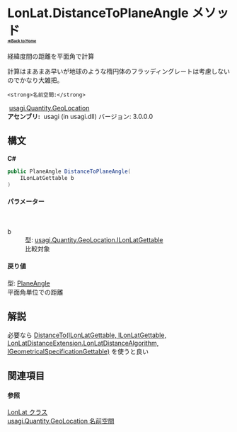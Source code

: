 # LonLat.DistanceToPlaneAngle メソッド <div style="font-size:30%"><a href="https://github.com/usagi/usagi.cs/blob/master/docs/Home.md">≪Back to Home</a></div> 

経緯度間の距離を平面角で計算 

計算はまあまあ早いが地球のような楕円体のフラッディングレートは考慮しないのでかなり大雑把。


    <strong>名前空間:</strong>
&nbsp;<a href="N_usagi_Quantity_GeoLocation.md">usagi.Quantity.GeoLocation</a><br /><strong>アセンブリ:</strong>
&nbsp;usagi (in usagi.dll) バージョン: 3.0.0.0

## 構文

**C#**<br />
``` C#
public PlaneAngle DistanceToPlaneAngle(
	ILonLatGettable b
)
```


#### パラメーター
&nbsp;<dl><dt>b</dt><dd>型: <a href="T_usagi_Quantity_GeoLocation_ILonLatGettable.md">usagi.Quantity.GeoLocation.ILonLatGettable</a><br />比較対象</dd></dl>

#### 戻り値
型: <a href="T_usagi_Quantity_PlaneAngle.md">PlaneAngle</a><br />平面角単位での距離

## 解説
必要なら <a href="M_usagi_CivilEngineering_Extension_LonLatDistanceExtension_DistanceTo.md">DistanceTo(ILonLatGettable, ILonLatGettable, LonLatDistanceExtension.LonLatDistanceAlgorithm, IGeometricalSpecificationGettable)</a> を使うと良い

## 関連項目


#### 参照
<a href="T_usagi_Quantity_GeoLocation_LonLat.md">LonLat クラス</a><br /><a href="N_usagi_Quantity_GeoLocation.md">usagi.Quantity.GeoLocation 名前空間</a><br />
